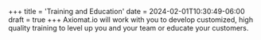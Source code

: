+++
title = 'Training and Education'
date = 2024-02-01T10:30:49-06:00
draft = true
+++
Axiomat.io will work with you to develop customized, high quality training to level up you and your team or educate your customers.